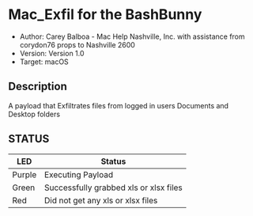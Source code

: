 # Mac_Exfil for the BashBunny

* Author: Carey Balboa - Mac Help Nashville, Inc. with assistance from corydon76 props to Nashville 2600
* Version: Version 1.0
* Target: macOS

## Description

A payload that Exfiltrates files from logged in users Documents and Desktop folders


## STATUS

| LED                | Status                                       |
| ------------------ | -------------------------------------------- |
| Purple             | Executing Payload                            |
| Green              | Successfully grabbed xls or xlsx files       |
| Red                | Did not get any xls or xlsx files            |
